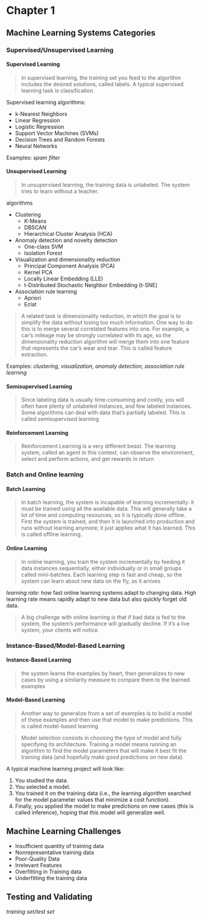 # Chapter 1

## Machine Learning Systems Categories

### Supervised/Unsupervised Learning

#### Supervised Learning

> In supervised learning, the training set you feed to the algorithm includes the desired solutions, called labels. 
A typical supervised learning task is classification.

Supervised learning algorithms:
- k-Nearest Neighbors
- Linear Regression
- Logistic Regression
- Support Vector Machines (SVMs)
- Decision Trees and Random Forests
- Neural Networks

Examples: _spam filter_

#### Unsupervised Learning

> In unsupervised learning, the training data is unlabeled. The system tries to learn without a teacher.

algorithms
- Clustering
  - K-Means
  - DBSCAN
  - Hierarchical Cluster Analysis (HCA)
- Anomaly detection and novelty detection
  - One-class SVM
  - Isolation Forest
- Visualization and dimensionality reduction
  - Principal Component Analysis (PCA)
  - Kernel PCA
  - Locally Linear Embedding (LLE)
  - t-Distributed Stochastic Neighbor Embedding (t-SNE)
- Association rule learning
  - Apriori
  - Eclat

> A related task is dimensionality reduction, in which the goal is to simplify the data without losing too much information. One way to do this is to merge several correlated features into one. For example, a car’s mileage may be strongly correlated with its age, so the dimensionality reduction algorithm will merge them into one feature that represents the car’s wear and tear. This is called feature extraction.

Examples: _clustering, visualization, anomaly detection, association rule learning_

#### Semisupervised Learning

> Since labeling data is usually time-consuming and costly, you will often have plenty of unlabeled instances, and few labeled instances. Some algorithms can deal with data that’s partially labeled. This is called semisupervised learning


#### Reinforcement Learning

> Reinforcement Learning is a very different beast. The learning system, called an agent in this context, can observe the environment, select and perform actions, and get rewards in return


### Batch and Online learning

#### Batch Learning
> In batch learning, the system is incapable of learning incrementally: it must be trained using all the available data. This will generally take a lot of time and computing resources, so it is typically done offline. First the system is trained, and then it is launched into production and runs without learning anymore; it just applies what it has learned. This is called offline learning.

#### Online Learning
> In online learning, you train the system incrementally by feeding it data instances sequentially, either individually or in small groups called mini-batches. Each learning step is fast and cheap, so the system can learn about new data on the fly, as it arrives

_learning rate_: how fast online learning systems adapt to changing data. High learning rate means rapidly adapt to new data but also quickly forget old data.

> A big challenge with online learning is that if bad data is fed to the system, the system’s performance will gradually decline. If it’s a live system, your clients will notice.


### Instance-Based/Model-Based Learning

#### Instance-Based Learning
> the system learns the examples by heart, then generalizes to new cases by using a similarity measure to compare them to the learned examples

#### Model-Based Learning
> Another way to generalize from a set of examples is to build a model of these examples and then use that model to make predictions. This is called model-based learning

> Model selection consists in choosing the type of model and fully specifying its architecture. Training a model means running an algorithm to find the model parameters that will make it best fit the training data (and hopefully make good predictions on new data).


A typical machine learning project will look like:
1. You studied the data.
2. You selected a model.
3. You trained it on the training data (i.e., the learning algorithm searched for the model parameter values that minimize a cost function).
4. Finally, you applied the model to make predictions on new cases (this is called inference), hoping that this model will generalize well.


## Machine Learning Challenges

- Insufficient quantity of training data
- Nonrepresentative training data
- Poor-Quality Data
- Irrelevant Features
- Overfitting in Training data
- Underfitting the training data

## Testing and Validating

_training set/test set_






